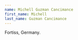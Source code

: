 ```yaml
---
name: Michell Guzman Cancimance
first_name: Michell
last_name: Guzman Cancimance
---
```


Fortiss, Germany.

